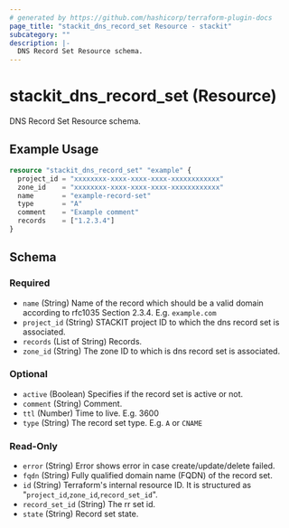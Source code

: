 ```yaml
---
# generated by https://github.com/hashicorp/terraform-plugin-docs
page_title: "stackit_dns_record_set Resource - stackit"
subcategory: ""
description: |-
  DNS Record Set Resource schema.
---
```


# stackit_dns_record_set (Resource)

DNS Record Set Resource schema.

## Example Usage

```terraform
resource "stackit_dns_record_set" "example" {
  project_id = "xxxxxxxx-xxxx-xxxx-xxxx-xxxxxxxxxxxx"
  zone_id    = "xxxxxxxx-xxxx-xxxx-xxxx-xxxxxxxxxxxx"
  name       = "example-record-set"
  type       = "A"
  comment    = "Example comment"
  records    = ["1.2.3.4"]
}
```

<!-- schema generated by tfplugindocs -->
## Schema

### Required

- `name` (String) Name of the record which should be a valid domain according to rfc1035 Section 2.3.4. E.g. `example.com`
- `project_id` (String) STACKIT project ID to which the dns record set is associated.
- `records` (List of String) Records.
- `zone_id` (String) The zone ID to which is dns record set is associated.

### Optional

- `active` (Boolean) Specifies if the record set is active or not.
- `comment` (String) Comment.
- `ttl` (Number) Time to live. E.g. 3600
- `type` (String) The record set type. E.g. `A` or `CNAME`

### Read-Only

- `error` (String) Error shows error in case create/update/delete failed.
- `fqdn` (String) Fully qualified domain name (FQDN) of the record set.
- `id` (String) Terraform's internal resource ID. It is structured as "`project_id`,`zone_id`,`record_set_id`".
- `record_set_id` (String) The rr set id.
- `state` (String) Record set state.
